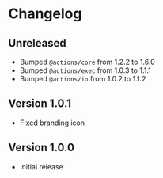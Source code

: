 # Changelog

## Unreleased

- Bumped `@actions/core` from 1.2.2 to 1.6.0
- Bumped `@actions/exec` from 1.0.3 to 1.1.1
- Bumped `@actions/io` from 1.0.2 to 1.1.2

## Version 1.0.1

- Fixed branding icon

## Version 1.0.0

- Initial release
